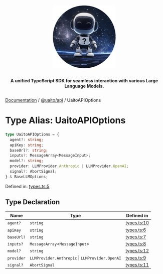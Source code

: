 <div style="display:flex; flex-direction:column; align-items:center;">
<p align="center">
  <img src="../UAITO.png" alt="UAITO Logo" width="200"/>
</p>

<p align="center">
  <strong>A unified TypeScript SDK for seamless interaction with various Large Language Models.</strong>
</p>
</div>

[Documentation](README.md) / [@uaito/api](@uaito.api.md) / UaitoAPIOptions

# Type Alias: UaitoAPIOptions

```ts
type UaitoAPIOptions = {
  agent?: string;
  apiKey: string;
  baseUrl?: string;
  inputs?: MessageArray<MessageInput>;
  model?: string;
  provider: LLMProvider.Anthropic | LLMProvider.OpenAI;
  signal?: AbortSignal;
} & BaseLLMOptions;
```

Defined in: [types.ts:5](https://github.com/elribonazo/uaito/blob/32b7ed681e19ab2b616ebe6cb537c3852aa82ced/packages/api/src/types.ts#L5)

## Type Declaration

| Name | Type | Defined in |
| ------ | ------ | ------ |
| `agent?` | `string` | [types.ts:10](https://github.com/elribonazo/uaito/blob/32b7ed681e19ab2b616ebe6cb537c3852aa82ced/packages/api/src/types.ts#L10) |
| `apiKey` | `string` | [types.ts:6](https://github.com/elribonazo/uaito/blob/32b7ed681e19ab2b616ebe6cb537c3852aa82ced/packages/api/src/types.ts#L6) |
| `baseUrl?` | `string` | [types.ts:7](https://github.com/elribonazo/uaito/blob/32b7ed681e19ab2b616ebe6cb537c3852aa82ced/packages/api/src/types.ts#L7) |
| `inputs?` | `MessageArray`\<`MessageInput`\> | [types.ts:8](https://github.com/elribonazo/uaito/blob/32b7ed681e19ab2b616ebe6cb537c3852aa82ced/packages/api/src/types.ts#L8) |
| `model?` | `string` | [types.ts:12](https://github.com/elribonazo/uaito/blob/32b7ed681e19ab2b616ebe6cb537c3852aa82ced/packages/api/src/types.ts#L12) |
| `provider` | `LLMProvider.Anthropic` \| `LLMProvider.OpenAI` | [types.ts:9](https://github.com/elribonazo/uaito/blob/32b7ed681e19ab2b616ebe6cb537c3852aa82ced/packages/api/src/types.ts#L9) |
| `signal?` | `AbortSignal` | [types.ts:11](https://github.com/elribonazo/uaito/blob/32b7ed681e19ab2b616ebe6cb537c3852aa82ced/packages/api/src/types.ts#L11) |
